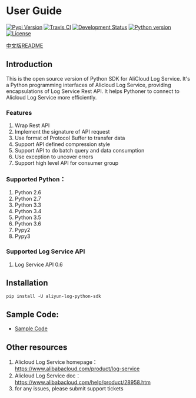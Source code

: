 # User Guide

[![Pypi Version](https://badge.fury.io/py/aliyun-log-python-sdk.svg)](https://badge.fury.io/py/aliyun-log-python-sdk)
[![Travis CI](https://travis-ci.org/aliyun/aliyun-log-python-sdk.svg?branch=master)](https://travis-ci.org/aliyun/aliyun-log-python-sdk)
[![Development Status](https://img.shields.io/pypi/status/aliyun-log-python-sdk.svg)](https://pypi.python.org/pypi/aliyun-log-python-sdk/)
[![Python version](https://img.shields.io/pypi/pyversions/aliyun-log-python-sdk.svg)](https://pypi.python.org/pypi/aliyun-log-python-sdk/)
[![License](https://img.shields.io/badge/license-MIT-blue.svg)](https://github.com/aliyun/aliyun-log-python-sdk/blob/master/LICENSE)

[中文版README](https://github.com/aliyun/aliyun-log-python-sdk/blob/master/README_CN.md)

## Introduction

This is the open source version of Python SDK for AliCloud Log Service. It's a Python programming interfaces of Alicloud
Log Service, providing encapsulations of Log Service Rest API. It helps Pythoner to connect to Alicloud Log Service more
efficiently.

### Features
1. Wrap Rest API
2. Implement the signature of API request
3. Use format of Protocol Buffer to transfer data
4. Support API defined compression style
5. Support API to do batch query and data consumption
6. Use exception to uncover errors
7. Support high level API for consumer group

### Supported Python：

1. Python 2.6
2. Python 2.7
3. Python 3.3
4. Python 3.4
5. Python 3.5
6. Python 3.6
7. Pypy2
8. Pypy3

### Supported Log Service API
1. Log Service API 0.6

## Installation
```shell
pip install -U aliyun-log-python-sdk
```

## Sample Code:
- [Sample Code](https://github.com/aliyun/aliyun-log-python-sdk/tree/master/tests)


## Other resources

1. Alicloud Log Service homepage：https://www.alibabacloud.com/product/log-service
2. Alicloud Log Service doc：https://www.alibabacloud.com/help/product/28958.htm
3. for any issues, please submit support tickets
